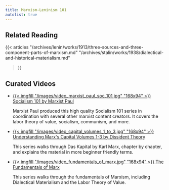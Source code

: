 ```yaml
---
title: Marxism-Leninism 101
autolist: true
---
```


## Related Reading

{{< articles 
    "/archives/lenin/works/1913/three-sources-and-three-component-parts-of-marxism.md" 
    "/archives/stalin/works/1938/dialectical-and-historical-materialism.md" 
>}}

## Curated Videos

<ul class="curated-video-list">
  <li>
    <a class="logo" href="https://www.youtube.com/playlist?list=PL0J754r0IteXABJntjBg1YuNsn6jItWXQ">
        {{< imgfill "/images/video_marxist_paul_soc_101.jpg" "168x94" >}}
    </a>
    <a class="channel-name" href="https://www.youtube.com/playlist?list=PL0J754r0IteXABJntjBg1YuNsn6jItWXQ">Socialism 101 by Marxist Paul</a>
    <p>Marxist Paul produced this high quality Socialism 101 series in coordination with several other marxist content creators. It covers the labor theory of value, socialism, communism, and more.</p>
  </li>

  <li>
    <a class="logo" href="https://www.youtube.com/playlist?list=PLCUip-l20OAHpOLTQePXgkgC1IAbQFf9f">
        {{< imgfill "/images/video_capital_volumes_1_to_3.jpg" "168x94" >}}
    </a>
    <a class="channel-name" href="https://www.youtube.com/playlist?list=PLCUip-l20OAHpOLTQePXgkgC1IAbQFf9f">Understanding Marx's Capital Volumes 1-3 by Dissident Theory</a>
    <p>This series walks through Das Kapital by Karl Marx, chapter by chapter, and explains the material in more beginner friendly terms.</p>
  </li>

  <li>
    <a class="logo" href="https://www.youtube.com/playlist?list=PLuzqoNvqVKydyRAMjDAHDikbVY9BDLC7V">
        {{< imgfill "/images/video_fundamentals_of_marx.jpg" "168x94" >}}
    </a>
    <a class="channel-name" href="https://www.youtube.com/playlist?list=PLuzqoNvqVKydyRAMjDAHDikbVY9BDLC7V">The Fundamentals of Marx</a>
    <p>This series walks through the fundamentals of Marxism, including Dialectical Materialism and the Labor Theory of Value.</p>
  </li>
</ul>


